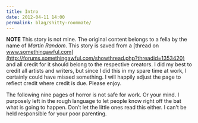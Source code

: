 ```yaml
---
title: Intro
date: 2012-04-11 14:00
permalink: blag/shitty-roommate/
---
```


**NOTE**  This story is not mine.  The original content belongs to a fella by the name of *Martin Random*.  This story is saved from a [thread on www.somethingawful.com](http://forums.somethingawful.com/showthread.php?threadid=1353420) and all credit for it should belong to the respective creators.  I did my best to credit all artists and writers, but since I did this in my spare time at work, I certainly could have missed something.  I will happily adjust the page to reflect credit where credit is due.  Please enjoy.

The following nine pages of horror is not safe for work.  Or your mind.  I purposely left in the rough language to let people know right off the bat what is going to happen.  Don’t let the little ones read this either.  I can’t be held responsible for your poor parenting.
